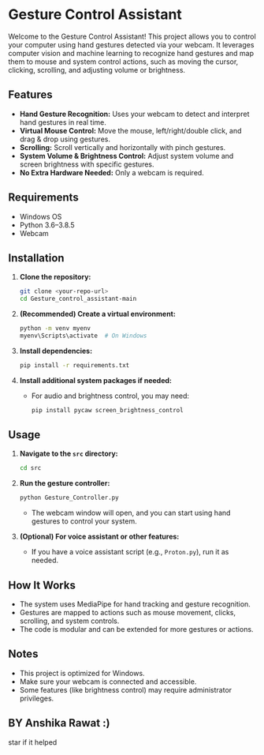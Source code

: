 # Gesture Control Assistant

Welcome to the Gesture Control Assistant! This project allows you to control your computer using hand gestures detected via your webcam. It leverages computer vision and machine learning to recognize hand gestures and map them to mouse and system control actions, such as moving the cursor, clicking, scrolling, and adjusting volume or brightness.

## Features

- **Hand Gesture Recognition:** Uses your webcam to detect and interpret hand gestures in real time.
- **Virtual Mouse Control:** Move the mouse, left/right/double click, and drag & drop using gestures.
- **Scrolling:** Scroll vertically and horizontally with pinch gestures.
- **System Volume & Brightness Control:** Adjust system volume and screen brightness with specific gestures.
- **No Extra Hardware Needed:** Only a webcam is required.

## Requirements

- Windows OS
- Python 3.6–3.8.5
- Webcam

## Installation

1. **Clone the repository:**
   ```bash
   git clone <your-repo-url>
   cd Gesture_control_assistant-main
   ```

2. **(Recommended) Create a virtual environment:**
   ```bash
   python -m venv myenv
   myenv\Scripts\activate  # On Windows
   ```

3. **Install dependencies:**
   ```bash
   pip install -r requirements.txt
   ```

4. **Install additional system packages if needed:**
   - For audio and brightness control, you may need:
     ```bash
     pip install pycaw screen_brightness_control
     ```

## Usage

1. **Navigate to the `src` directory:**
   ```bash
   cd src
   ```

2. **Run the gesture controller:**
   ```bash
   python Gesture_Controller.py
   ```

   - The webcam window will open, and you can start using hand gestures to control your system.

3. **(Optional) For voice assistant or other features:**
   - If you have a voice assistant script (e.g., `Proton.py`), run it as needed.

## How It Works

- The system uses MediaPipe for hand tracking and gesture recognition.
- Gestures are mapped to actions such as mouse movement, clicks, scrolling, and system controls.
- The code is modular and can be extended for more gestures or actions.

## Notes

- This project is optimized for Windows.
- Make sure your webcam is connected and accessible.
- Some features (like brightness control) may require administrator privileges.

## BY Anshika Rawat :) 
star if it helped

